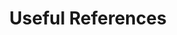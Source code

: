 ---
permalink: /references/
title: "Useful References"
author_profile: true
header:
  image: "/images/header1.jpg"
---